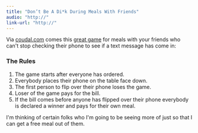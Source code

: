 ```yaml
---
title: "Don’t Be A Di*k During Meals With Friends"
audio: "http://"
link-url: "http://"
---
```

<p>Via <a href="http://coudal.com/archives/2012/01/dont_be_a_dik_d.php">coudal.com</a> comes this <a href="http://blkgirlblogging.tumblr.com/post/15301683144/str8nochaser-the-terrific-kid-onehoney">great game</a> for meals with your friends who can't stop checking their phone to see if a text message has come in:</p>
<h3>The Rules</h3>
<ol>
<li>The game starts after everyone has ordered.</li>
<li>Everybody places their phone on the table face down.</li>
<li>The first person to flip over their phone loses the game.</li>
<li>Loser of the game pays for the bill.</li>
<li>If the bill comes before anyone has flipped over their phone everybody is declared a winner and pays for their own meal.</li>
</ol>
<p>I'm thinking of certain folks who I'm going to be seeing more of just so that I can get a free meal out of them.</p>
